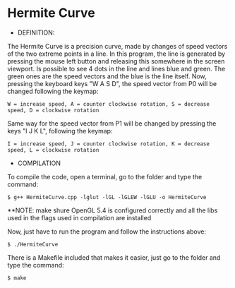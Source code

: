 # Hermite Curve


- DEFINITION: 

The Hermite Curve is a precision curve, made by changes of speed vectors of the two extreme points in a line.
In this program, the line is generated by pressing the mouse left button and releasing this somewhere in the screen viewport. Is possible to see 4 dots in the line and lines blue and green. The green ones are the speed vectors and the blue is the line itself. 
Now, pressing the keyboard keys "W A S D", the speed vector from P0 will be changed following the keymap:


	W = increase speed, A = counter clockwise rotation, S = decrease speed, D = clockwise rotation


Same way for the speed vector from P1 will be changed by pressing the keys "I J K L", following the keymap:


	I = increase speed, J = counter clockwise rotation, K = decrease speed, L = clockwise rotation



- COMPILATION

To compile the code, open a terminal, go to the folder and type the command:
	
	$ g++ HermiteCurve.cpp -lglut -lGL -lGLEW -lGLU -o HermiteCurve

**NOTE: make shure OpenGL 5.4 is configured correctly and all the libs used in the flags used in compilation are installed


Now, just have to run the program and follow the instructions above:

	$ ./HermiteCurve
	
There is a Makefile included that makes it easier, just go to the folder and type the command:

	$ make